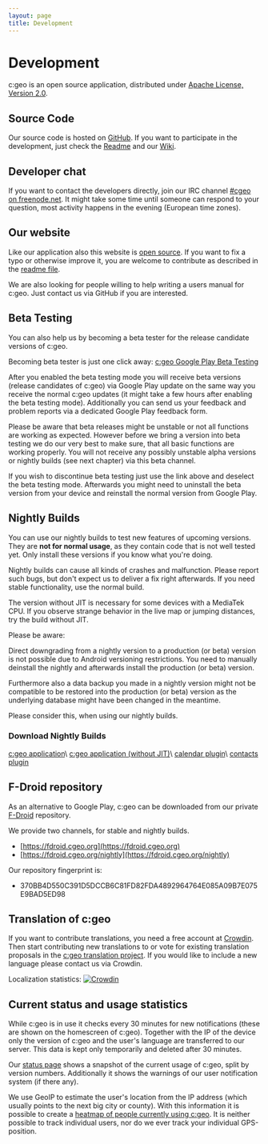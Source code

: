 ```yaml
---
layout: page
title: Development
---
```


# Development

c:geo is an open source application, distributed under [Apache License, Version 2.0](http://www.apache.org/licenses/LICENSE-2.0).

## Source Code

Our source code is hosted on [GitHub](https://github.com/cgeo/cgeo). If you want to participate in the development, just check the [Readme](https://github.com/cgeo/cgeo/blob/master/README.md) and our [Wiki](https://github.com/cgeo/cgeo/wiki).

## Developer chat

If you want to contact the developers directly, join our IRC channel [#cgeo on freenode.net](https://webchat.freenode.net/?channels=%23cgeo). It might take some time until someone can respond to your question, most activity happens in the evening (European time zones).

## Our website

Like our application also this website is [open source](https://github.com/cgeo/cgeo.github.io). If you want to fix a typo or otherwise improve it, you are welcome to contribute as described in the [readme file](https://github.com/cgeo/cgeo.github.io/blob/master/README.md).

We are also looking for people willing to help writing a users manual for c:geo. Just contact us via GitHub if you are interested.

## Beta Testing

You can also help us by becoming a beta tester for the release candidate versions of c:geo.

Becoming beta tester is just one click away: [c:geo Google Play Beta Testing](https://play.google.com/apps/testing/cgeo.geocaching)

After you enabled the beta testing mode you will receive beta versions (release candidates of c:geo) via Google Play update on the same way you receive the normal c:geo updates (it might take a few hours after enabling the beta testing mode). Additionally you can send us your feedback and problem reports via a dedicated Google Play feedback form.

Please be aware that beta releases might be unstable or not all functions are working as expected. However before we bring a version into beta testing we do our very best to make sure, that all basic functions are working properly.
You will not receive any possibly unstable alpha versions or nightly builds (see next chapter) via this beta channel.

If you wish to discontinue beta testing just use the link above and deselect the beta testing mode.
Afterwards you might need to uninstall the beta version from your device and reinstall the normal version from Google Play.

## Nightly Builds

You can use our nightly builds to test new features of upcoming versions. They are **not for normal usage**, as they contain code that is not well tested yet. Only install these versions if you know what you're doing.

Nightly builds can cause all kinds of crashes and malfunction. Please report such bugs, but don't expect us to deliver a fix right afterwards. If you need stable functionality, use the normal build.

The version without JIT is necessary for some devices with a MediaTek CPU. If you observe strange behavior in the live map or jumping distances, try the build without JIT.

Please be aware:

Direct downgrading from a nightly version to a production (or beta) version is not possible due to Android versioning restrictions. You need to manually deinstall the nightly and afterwards install the production (or beta) version.

Furthermore also a data backup you made in a nightly version might not be compatible to be restored into the production (or beta) version as the underlying database might have been changed in the meantime.

Please consider this, when using our nightly builds.

### Download Nightly Builds

[c:geo application](http://download.cgeo.org/cgeo-nightly.apk)\\
[c:geo application (without JIT)](http://download.cgeo.org/cgeo-nightly-nojit.apk)\\
[calendar plugin](http://download.cgeo.org/cgeo-calendar-nightly.apk)\\
[contacts plugin](http://download.cgeo.org/cgeo-contacts-nightly.apk)

## F-Droid repository

As an alternative to Google Play, c:geo can be downloaded from our private [F-Droid](https://f-droid.org/) repository.

We provide two channels, for stable and nightly builds.

* [https://fdroid.cgeo.org](https://fdroid.cgeo.org)
* [https://fdroid.cgeo.org/nightly](https://fdroid.cgeo.org/nightly)

Our repository fingerprint is:

* 370BB4D550C391D5DCCB6C81FD82FDA4892964764E085A09B7E075E9BAD5ED98

## Translation of c:geo

If you want to contribute translations, you need a free account at [Crowdin](https://crowdin.com/). Then start contributing new translations to or vote for existing translation proposals in the [c:geo translation project](http://translate.cgeo.org). If you would like to include a new language please contact us via Crowdin.

Localization statistics: [![Crowdin](https://d322cqt584bo4o.cloudfront.net/cgeo/localized.png)](http://translate.cgeo.org)

## Current status and usage statistics

While c:geo is in use it checks every 30 minutes for new notifications (these are shown on the homescreen of c:geo). Together with the IP of the device only the version of c:geo and the user's language are transferred to our server. This data is kept only temporarily and deleted after 30 minutes.

Our [status page](/status) shows a snapshot of the current usage of c:geo, split by version numbers. Additionally it shows the warnings of our user notification system (if there any).

We use GeoIP to estimate the user's location from the IP address (which usually points to the next big city or county). With this information it is possible to create a [heatmap of people currently using c:geo](/heatmap). It is neither possible to track individual users, nor do we ever track your individual GPS-position.
